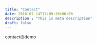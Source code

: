```yaml
---
title: "Contact"
date: 2018-07-14T17:09:20+06:00
description : "This is meta description"
draft: false
---
```

contactのdemo
